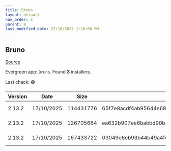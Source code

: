 ```yaml
---
title: Bruno
layout: default
nav_order: 2
parent: B
last_modified_date: 27/10/2025 1:26:06 PM
---
```


## Bruno

[Source](https://www.usebruno.com/)

Evergreen app: `Bruno`. Found **3** installers.

Last check: 🟢

| Version | Date       | Size      | Sha256                                                           | Architecture | InstallerType | Type | URI                                                                                                                                                                          |
| ------- | ---------- | --------- | ---------------------------------------------------------------- | ------------ | ------------- | ---- | ---------------------------------------------------------------------------------------------------------------------------------------------------------------------------- |
| 2.13.2  | 17/10/2025 | 114431776 | 65f7e8acdf4ab95644e6867ea7ac9efff6520eb31d86379f4f82f6b5b2a06085 | x64          | Default       | exe  | [https://github.com/usebruno/bruno/releases/download/v2.13.2/bruno_2.13.2_x64_win.exe](https://github.com/usebruno/bruno/releases/download/v2.13.2/bruno_2.13.2_x64_win.exe) |
| 2.13.2  | 17/10/2025 | 126705664 | ea632b907ee6babbd90b42a52f4685929b110fe2955842384f558baf2b3eebb8 | x64          | Default       | msi  | [https://github.com/usebruno/bruno/releases/download/v2.13.2/bruno_2.13.2_x64_win.msi](https://github.com/usebruno/bruno/releases/download/v2.13.2/bruno_2.13.2_x64_win.msi) |
| 2.13.2  | 17/10/2025 | 167433722 | 03049e6eb93b44b49a4fd6c1fbf43eb5ff74ce71801f0e177ce3ce322eb3c3a1 | x64          | Default       | zip  | [https://github.com/usebruno/bruno/releases/download/v2.13.2/bruno_2.13.2_x64_win.zip](https://github.com/usebruno/bruno/releases/download/v2.13.2/bruno_2.13.2_x64_win.zip) |
